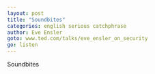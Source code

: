 ```yaml
---
layout: post
title: "Soundbites"
categories: english serious catchphrase
author: Eve Ensler
goto: www.ted.com/talks/eve_ensler_on_security
go: listen
---
```

Soundbites
